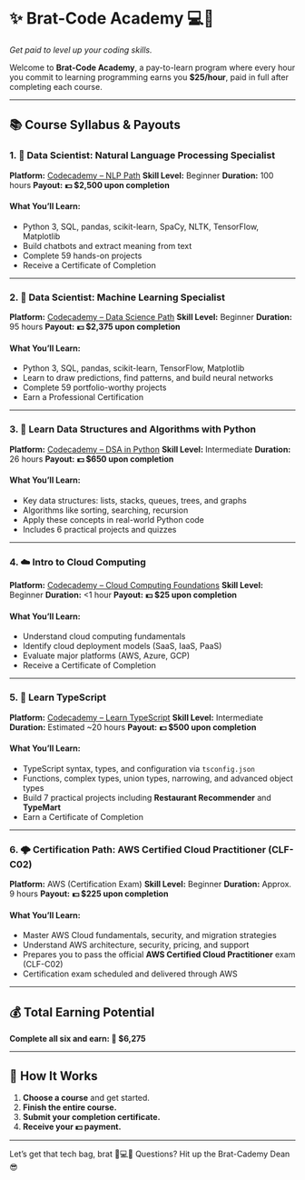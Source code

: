 # ✨ Brat-Code Academy 💻💸

*Get paid to level up your coding skills.*

Welcome to **Brat-Code Academy**, a pay-to-learn program where every hour you commit to learning programming earns you **\$25/hour**, paid in full after completing each course.

---

## 📚 Course Syllabus & Payouts

### 1. 🧠 Data Scientist: Natural Language Processing Specialist

**Platform:** [Codecademy – NLP Path](https://www.codecademy.com/learn/paths/data-science-nlp)
**Skill Level:** Beginner
**Duration:** 100 hours
**Payout:** **💵 \$2,500 upon completion**

#### What You’ll Learn:

* Python 3, SQL, pandas, scikit-learn, SpaCy, NLTK, TensorFlow, Matplotlib
* Build chatbots and extract meaning from text
* Complete 59 hands-on projects
* Receive a Certificate of Completion

---

### 2. 🤖 Data Scientist: Machine Learning Specialist

**Platform:** [Codecademy – Data Science Path](https://www.codecademy.com/learn/paths/data-science)
**Skill Level:** Beginner
**Duration:** 95 hours
**Payout:** **💵 \$2,375 upon completion**

#### What You’ll Learn:

* Python 3, SQL, pandas, scikit-learn, TensorFlow, Matplotlib
* Learn to draw predictions, find patterns, and build neural networks
* Complete 59 portfolio-worthy projects
* Earn a Professional Certification

---

### 3. 🐍 Learn Data Structures and Algorithms with Python

**Platform:** [Codecademy – DSA in Python](https://www.codecademy.com/learn/learn-data-structures-and-algorithms-with-python)
**Skill Level:** Intermediate
**Duration:** 26 hours
**Payout:** **💵 \$650 upon completion**

#### What You’ll Learn:

* Key data structures: lists, stacks, queues, trees, and graphs
* Algorithms like sorting, searching, recursion
* Apply these concepts in real-world Python code
* Includes 6 practical projects and quizzes

---

### 4. ☁️ Intro to Cloud Computing

**Platform:** [Codecademy – Cloud Computing Foundations](https://www.codecademy.com/learn/foundations-of-cloud-computing)
**Skill Level:** Beginner
**Duration:** <1 hour
**Payout:** **💵 \$25 upon completion**

#### What You’ll Learn:

* Understand cloud computing fundamentals
* Identify cloud deployment models (SaaS, IaaS, PaaS)
* Evaluate major platforms (AWS, Azure, GCP)
* Receive a Certificate of Completion

---

### 5. 🧾 Learn TypeScript

**Platform:** [Codecademy – Learn TypeScript](https://www.codecademy.com/enrolled/courses/learn-typescript)
**Skill Level:** Intermediate
**Duration:** Estimated \~20 hours
**Payout:** **💵 \$500 upon completion**

#### What You’ll Learn:

* TypeScript syntax, types, and configuration via `tsconfig.json`
* Functions, complex types, union types, narrowing, and advanced object types
* Build 7 practical projects including **Restaurant Recommender** and **TypeMart**
* Earn a Certificate of Completion

---

### 6. 🌩️ Certification Path: AWS Certified Cloud Practitioner (CLF-C02)

**Platform:** AWS (Certification Exam)
**Skill Level:** Beginner
**Duration:** Approx. 9 hours
**Payout:** **💵 \$225 upon completion**

#### What You’ll Learn:

* Master AWS Cloud fundamentals, security, and migration strategies
* Understand AWS architecture, security, pricing, and support
* Prepares you to pass the official **AWS Certified Cloud Practitioner** exam (CLF-C02)
* Certification exam scheduled and delivered through AWS

---

## 💰 Total Earning Potential

**Complete all six and earn: 💸 \$6,275**

---

## 💬 How It Works

1. **Choose a course** and get started.
2. **Finish the entire course.**
3. **Submit your completion certificate.**
4. **Receive your 💵 payment.**

---

Let’s get that tech bag, brat 💅💻🧃
Questions? Hit up the Brat-Cademy Dean 😎
